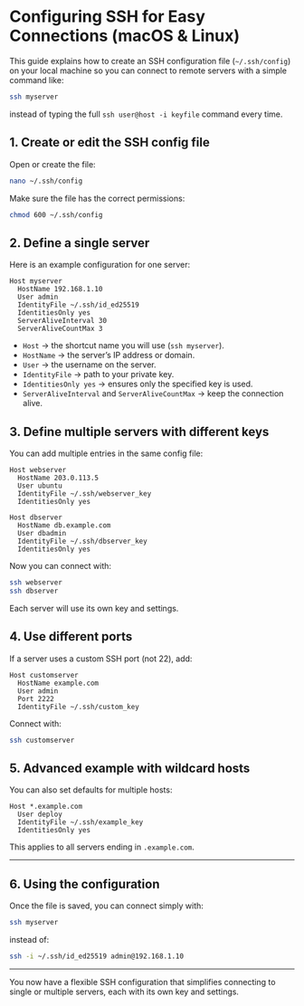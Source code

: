 # Configuring SSH for Easy Connections (macOS & Linux)

This guide explains how to create an SSH configuration file (`~/.ssh/config`) on your local machine so you can connect to remote servers with a simple command like:

```bash
ssh myserver
```

instead of typing the full `ssh user@host -i keyfile` command every time.

## 1. Create or edit the SSH config file

Open or create the file:

```bash
nano ~/.ssh/config
```

Make sure the file has the correct permissions:

```bash
chmod 600 ~/.ssh/config
```

## 2. Define a single server

Here is an example configuration for one server:

```sshconfig
Host myserver
  HostName 192.168.1.10
  User admin
  IdentityFile ~/.ssh/id_ed25519
  IdentitiesOnly yes
  ServerAliveInterval 30
  ServerAliveCountMax 3
```

* `Host` → the shortcut name you will use (`ssh myserver`).
* `HostName` → the server’s IP address or domain.
* `User` → the username on the server.
* `IdentityFile` → path to your private key.
* `IdentitiesOnly yes` → ensures only the specified key is used.
* `ServerAliveInterval` and `ServerAliveCountMax` → keep the connection alive.

## 3. Define multiple servers with different keys

You can add multiple entries in the same config file:

```sshconfig
Host webserver
  HostName 203.0.113.5
  User ubuntu
  IdentityFile ~/.ssh/webserver_key
  IdentitiesOnly yes

Host dbserver
  HostName db.example.com
  User dbadmin
  IdentityFile ~/.ssh/dbserver_key
  IdentitiesOnly yes
```

Now you can connect with:

```bash
ssh webserver
ssh dbserver
```

Each server will use its own key and settings.

## 4. Use different ports

If a server uses a custom SSH port (not 22), add:

```sshconfig
Host customserver
  HostName example.com
  User admin
  Port 2222
  IdentityFile ~/.ssh/custom_key
```

Connect with:

```bash
ssh customserver
```

## 5. Advanced example with wildcard hosts

You can also set defaults for multiple hosts:

```sshconfig
Host *.example.com
  User deploy
  IdentityFile ~/.ssh/example_key
  IdentitiesOnly yes
```

This applies to all servers ending in `.example.com`.

---

## 6. Using the configuration

Once the file is saved, you can connect simply with:

```bash
ssh myserver
```

instead of:

```bash
ssh -i ~/.ssh/id_ed25519 admin@192.168.1.10
```

---

You now have a flexible SSH configuration that simplifies connecting to single or multiple servers, each with its own key and settings.
